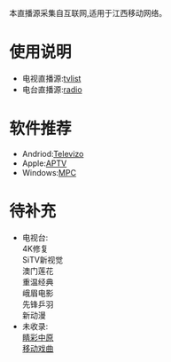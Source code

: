 本直播源采集自互联网,适用于江西移动网络。
# 使用说明
- 电视直播源:[tvlist](https://huangsuming.github.io/iptv/list/tvlist.txt)
- 电台直播源:[radio](https://huangsuming.github.io/iptv/list/radio.txt)

# 软件推荐
- Andriod:[Televizo](https://televizo.net/)
- Apple:[APTV](https://apps.apple.com/cn/app/id1630403500)
- Windows:[MPC](https://github.com/clsid2/mpc-hc/releases)

# 待补充
- 电视台:<br>
  4K修复<br>
  SiTV新视觉<br>
  澳门莲花<br>
  重温经典<br>
  峨眉电影<br>
  先锋乒羽<br>
  新动漫<br>
- 未收录:<br>
  [睛彩中原](http://live.dxhmt.cn:9080/19903718786/854deb36f8db4c9098cad18cc35bd632.m3u8)<br>
  [移动戏曲](http://live.dxhmt.cn:9080/19903718786/a9aab4c5eef74da18d684c75c6dd7e10.m3u8)<br>

